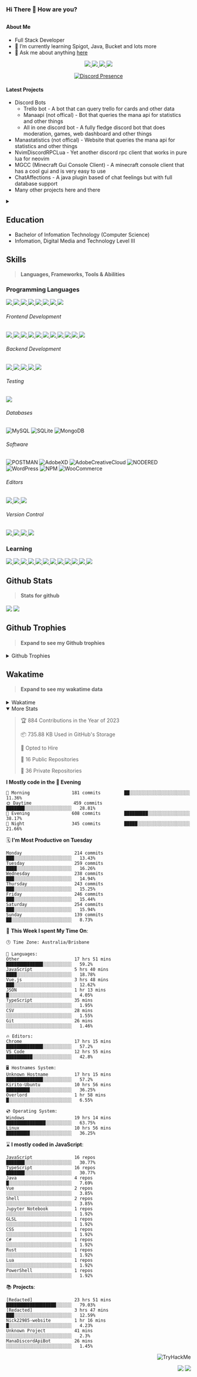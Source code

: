### Hi There 👋 How are you?

## <h4>About Me</h4>

- Full Stack Developer
- 🌱 I’m currently learning Spigot, Java, Bucket and lots more
- 💬 Ask me about anything [here](https://github.com/nick22985/nick22985/issues)

<p align="center">
	<a href="https://discordapp.com/users/221602145462386688">
		<img src="https://img.shields.io/badge/Discord-5865F2.svg?&style=for-the-badge&logo=Discord&logoColor=white"/>
	</a>
	<a href="https://www.youtube.com/channel/UChZvyaTJSq0PweGmTpjPjRw">
		<img src="https://img.shields.io/badge/YouTube-FF0000.svg?&style=for-the-badge&logo=YouTube&logoColor=white"/>
	</a>
	<a href="https://twitter.com/nick22985">
		<img src="https://img.shields.io/badge/Twitter-1DA1F2.svg?&style=for-the-badge&logo=Twitter&logoColor=white"/>
	</a>
	<a href="https://www.npmjs.com/~nick22985">
		<img src="https://img.shields.io/badge/npm-CB3837.svg?&style=for-the-badge&logo=NPM&logoColor=white"/>
	</a>
</p>

<p align="center">
	<a href="https://discord.com/users/221602145462386688" target="_blank" rel="nofollow">
		<img src="https://lanyard-profile-readme.vercel.app/api/221602145462386688?hideStatus=true&animated=true&hideDiscrim=true" alt="Discord Presence" align="center">
	</a>
</p>

#### Latest Projects

- Discord Bots
	- Trello bot - A bot that can query trello for cards and other data
	- Manaapi (not offical) - Bot that queries the mana api for statistics and other things
	- All in one discord bot - A fully fledge discord bot that does moderation, games, web dashboard and other things
- Manastatistics (not offical) - Website that queries the mana api for statistics and other things
- NvimDiscordRPCLua - Yet another discord rpc client that works in pure lua for neovim 
- MGCC (Minecraft Gui Console Client) - A minecraft console client that has a cool gui and is very easy to use
- ChatAffections - A java plugin based of chat feelings but with full database support
- Many other projects here and there

<details>
	<summary></summary>
<p>Yes the names suck I have yet to come up with some cool names</p>
</details>


<h2>Education</h2>

> #### 
- Bachelor of Infomation Technology (Computer Science)
- Infomation, Digital Media and Technology Level III




<h2>Skills</h2>

> #### Languages, Frameworks, Tools & Abilities

<h3>Programming Languages</h3>
<a href="">
	<img src="https://img.shields.io/badge/JavaScript-323330.svg?&style=flat-square&logo=javascript&logoColor=%23F7DF1E"/>
</a>
<a href="">
	<img src="https://img.shields.io/badge/TYPESCRIPT-%23007ACC.svg?&style=flat-square&logo=typescript&logoColor=white"/>
</a>
<a href="">
	<img src="https://img.shields.io/badge/PYTHON-3776AB.svg?&style=flat-square&logo=python&logoColor=white"/>
</a>
<a href="">
	<img src="https://img.shields.io/badge/C-3776AB.svg?&style=flat-square&logo=C&logoColor=white"/>
</a>
<a href="">
	<img src="https://img.shields.io/badge/C%23-239120.svg?&style=flat-square&logo=C-Sharp&logoColor=white"/>
</a>
<a href="">
	<img src="https://img.shields.io/badge/.Net-512BD4.svg?&style=flat-square&logo=.NET&logoColor=white"/>
</a>
<a href="">
	<img src="https://img.shields.io/badge/JQUERY-0769AD.svg?&style=flat-square&logo=jquery&logoColor=white"/>
</a>	
<a href="">
	<img src="https://img.shields.io/badge/OpenJDK-5585A3?style=flat-square&logo=OpenJDK&logoColor=white"/>
</a>

<h6> Frontend Development </h6>
<a href="">
	<img src="https://img.shields.io/badge/React-61DAFB?style=flat-square&logo=react&logoColor=white"/>
</a>
<a href="">
	<img src="https://img.shields.io/badge/CSS3-%231572B6.svg?&style=flat-square&logo=css3&logoColor=white"/>
</a>
<a href="">
	<img src="https://img.shields.io/badge/HTML5-E34F26.svg?&style=flat-square&logo=html5&logoColor=white"/>
</a>
<a href="">
	<img src="https://img.shields.io/badge/Blazor-512BD4.svg?&style=flat-square&logo=Blazor&logoColor=white"/>
</a>
<a href="">
	<img src="https://img.shields.io/badge/Tailwind-06B6D4.svg?&style=flat-square&logo=tailwindcss&logoColor=white"/>
</a>
<a href="">
	<img src="https://img.shields.io/badge/Vue.js-4FC08D?style=flat-square&logo=Vue.js&logoColor=white"/>
</a>
<a href="">
	<img src="https://img.shields.io/badge/Vuetify-1867C0?style=flat-square&logo=vuetify"/>
</a>
<a href="">
	<img src="https://img.shields.io/badge/Bootstrap-7952B3?style=flat-square&logo=bootstrap&logoColor=white"/>
</a>
<a href="">
	<img src="https://img.shields.io/badge/Nextjs-000000?style=flat-square&logo=next.js&logoColor=white"/>
</a>
<a href="">
	<img src="https://img.shields.io/badge/Electron-47848F?style=flat-square&logo=electron&logoColor=white"/>
</a>
<a href="">
	<img src="https://img.shields.io/badge/Headless UI-47848F?style=flat-square&logo=headlessui&logoColor=white"/>
</a>

<h6> Backend Development </h6>
<a href="">
	<img src="https://img.shields.io/badge/NODEJS-339933.svg?&style=flat-square&logo=node.js&logoColor=white"/>
</a>
<a href="">
	<img src="https://img.shields.io/badge/NGINX-269539.svg?&style=flat-square&logo=nginx&logoColor=white"/>
</a>
<a href="">
	<img src="https://img.shields.io/badge/GRAPHQL-E10098.svg?&style=flat-square&logo=graphql&logoColor=white"/>
</a>
<a href="">
	<img src="https://img.shields.io/badge/express-000000?style=flat-square&logo=express&logoColor=white"/>
</a>
<a href="">
	<img src="https://img.shields.io/badge/NestJs-E0234E?style=flat-square&logo=nestjs&logoColor=white"/>
</a>

<h6>Testing</h6>
<a href="">
	<img src="https://img.shields.io/badge/cypress-17202C?style=flat-square&logo=cypress&logoColor=white"/>
</a>

<h6> Databases </h6>

![MySQL](https://img.shields.io/badge/MySQL-4479A1.svg?&style=flat-square&logo=mysql&logoColor=white)
![SQLite](https://img.shields.io/badge/SQLite-003B57.svg?&style=flat-square&logo=sqlite&logoColor=white)
![MongoDB](https://img.shields.io/badge/MONGODB-47A248.svg?&style=flat-square&logo=mongodb&logoColor=white)

<h6>Software</h6>

![POSTMAN](https://img.shields.io/badge/Postman-FF6C37.svg?&style=flat-square&logo=postman&logoColor=white)
![AdobeXD](https://img.shields.io/badge/Adobe%20XD-FF61F6.svg?&style=flat-square&logo=Adobe-XD&logoColor=black)
![AdobeCreativeCloud](https://img.shields.io/badge/Adobe%20Creative%20Cloud-DA1F26.svg?&style=flat-square&logo=Adobe-Creative-Cloud&logoColor=white)
![NODERED](https://img.shields.io/badge/node%20red-8F0000.svg?&style=flat-square&logo=node-red&logoColor=white)
![WordPress](https://img.shields.io/badge/Wordpress-21759B.svg?&style=flat-square&logo=wordpress&logoColor=white)
![NPM](https://img.shields.io/badge/npm-CB3837.svg?&style=flat-square&logo=npm&logoColor=white)
![WooCommerce](https://img.shields.io/badge/WooCommerce-96588A.svg?&style=flat-square&logo=WooCommerce&logoColor=white)

<h6> Editors </h6>
<a href="">
	<img src="https://img.shields.io/badge/VSCODE-007ACC.svg?&style=flat-square&logo=visual-studio-code"/>
</a>
<a href="">
	<img src="https://img.shields.io/badge/Visual%20Studio-5C2D91.svg?&style=flat-square&logo=visual-studio"/>
</a>
<a href="">
	<img src="https://img.shields.io/badge/INTELLIJ-000000.svg?&style=flat-square&logo=intellij-idea"/>
</a>

<h6>Version Control</h6>
<a href="">
	<img src="https://img.shields.io/badge/GITHUB-%23121011.svg?&style=flat-square&logo=github&logoColor=white"/>
</a>
<a href="">
	<img src="https://img.shields.io/badge/GITLAB-%23181717.svg?&style=flat-square&logo=gitlab&logoColor=white"/>
</a>
<a href="">
	<img src="https://img.shields.io/badge/GIT-%23F05033.svg?&style=flat-square&logo=git&logoColor=white"/>
</a>
<a href="">
	<img src="https://img.shields.io/badge/-BitBucket-darkblue?style=flat-square&logo=bitbucket"/>
</a>

<!-- <br><br><br><br>

![MicrosoftAzure](https://img.shields.io/badge/Microsoft%20Azure-232F7E?style=flat-square&logo=microsoft-azure)
![GoogleCloud](https://img.shields.io/badge/Google%20Cloud-black?style=flat-square&logo=google-cloud)
![DigitalOcean](https://img.shields.io/badge/-Digital%20Ocean-darkblue?style=flat-square&logo=digitalocean)
![Heroku](https://img.shields.io/badge/-Heroku-430098?style=flat-square&logo=heroku)
![RaspberryPi](https://img.shields.io/badge/-Raspberry%20Pi-C51A4A?style=flat-square&logo=Raspberry-Pi)
![LINUX](https://img.shields.io/badge/LINUX-FCC624?style=flat-square-square&logo=linux&logoColor=black) -->


<h3>Learning</h3>
<a href="">
	<img src="https://img.shields.io/badge/GITHUB%20ACTIONS-2088FF.svg?&style=flat-square&logo=github-actions&logoColor=white"/>
</a>	

<a href="">
	<img src="https://img.shields.io/badge/PHP-777BB4.svg?&style=flat-square&logo=php&logoColor=white"/>
</a>		
<a href="">
	<img src="https://img.shields.io/badge/DOCKER-2496ED.svg?&style=flat-square&logo=docker&logoColor=white"/>
</a>		
<a href="">
	<img src="https://img.shields.io/badge/webpack-8DD6F9?style=flat-square&logo=webpack&logoColor=white"/>
</a>
<a href="">
	<img src="https://img.shields.io/badge/redis-DC382D?style=flat-square&logo=redis&logoColor=white"/>
</a>
<a href="">
	<img src="https://img.shields.io/badge/neovim-57A143?style=flat-square&logo=neovim&logoColor=white"/>
</a>
<a href="">
	<img src="https://img.shields.io/badge/Angular-DD0031?style=flat-square&logo=angular&logoColor=white"/>
</a>
<a href="">
	<img src="https://img.shields.io/badge/NGINX-009639?style=flat-square&logo=nginx&logoColor=white"/>
</a>
<a href="">
	<img src="https://img.shields.io/badge/PlanetScale-000000?style=flat-square&logo=planetscale&logoColor=white"/>
</a>
<a href="">
	<img src="https://img.shields.io/badge/PostgreSQL-4169E1?style=flat-square&logo=postgresql&logoColor=white"/>
</a>
<a href="">
	<img src="https://img.shields.io/badge/lua-2C2D72?style=flat-square&logo=lua&logoColor=white"/>
</a>
<a href="">
	<img src="https://img.shields.io/badge/Rust-000000?style=flat-square&logo=rust&logoColor=white"/>
</a>

## Github Stats
> #### Stats for github
<img src="https://github-readme-stats.vercel.app/api?username=nick22985&count_private=true&show_icons=true&theme=github_dark"></img>
<img src="https://streak-stats.demolab.com/?user=Nick22985&theme=dark&hide_border=true"></img>

## Github Trophies
> #### Expand to see my Github trophies 
<details>
  <summary> 
    Github Trophies
  </summary>
  <p>
    <img src="https://github-profile-trophy.vercel.app/?username=nick22985&theme=algolia&column=4">
  </p>
  </details>
  
## Wakatime
> #### Expand to see my wakatime data
<details>
  <summary> 
   Wakatime
  </summary>
  <p>
	<img src="https://wakatime.com/share/@nick22985/e7a14e07-4d82-4eb2-a5eb-1c3cef708fe7.svg" height="400" width="600"></img>
	<img src="https://wakatime.com/share/@nick22985/ed1a7d86-01e3-4cf7-bd62-356413a3e91c.svg" height="400" width="600"></img>
</p>
 </details>

<details open="true">
<summary>More Stats</summary>

<!--START_SECTION:devStats-->
> 🏆 884 Contributions in the Year of 2023
>
> 📦 735.88 KB Used in GitHub's Storage
>
> 💼 Opted to Hire
>
> 📖 16 Public Repositories
>
> 🔐 36 Private Repositories

**I Mostly code in the 🌆 Evening**
```text
🌅 Morning                181 commits         ██░░░░░░░░░░░░░░░░░░░░░░░   11.36%
🌞 Daytime                459 commits         ███████░░░░░░░░░░░░░░░░░░   28.81%
🌆 Evening                608 commits         █████████░░░░░░░░░░░░░░░░   38.17%
🌙 Night                  345 commits         █████░░░░░░░░░░░░░░░░░░░░   21.66%
```
🗓️ **I'm Most Productive on Tuesday**
```text
Monday                    214 commits         ███░░░░░░░░░░░░░░░░░░░░░░   13.43%
Tuesday                   259 commits         ████░░░░░░░░░░░░░░░░░░░░░   16.26%
Wednesday                 238 commits         ███░░░░░░░░░░░░░░░░░░░░░░   14.94%
Thursday                  243 commits         ███░░░░░░░░░░░░░░░░░░░░░░   15.25%
Friday                    246 commits         ███░░░░░░░░░░░░░░░░░░░░░░   15.44%
Saturday                  254 commits         ███░░░░░░░░░░░░░░░░░░░░░░   15.94%
Sunday                    139 commits         ██░░░░░░░░░░░░░░░░░░░░░░░   8.73%
```
🚀 **This Week I spent My Time On**:
```text
🕒 Time Zone: Australia/Brisbane

💬 Languages:
Other                     17 hrs 51 mins      ██████████████░░░░░░░░░░░   59.2%
JavaScript                5 hrs 40 mins       ████░░░░░░░░░░░░░░░░░░░░░   18.78%
Vue.js                    3 hrs 48 mins       ███░░░░░░░░░░░░░░░░░░░░░░   12.62%
JSON                      1 hr 13 mins        █░░░░░░░░░░░░░░░░░░░░░░░░   4.05%
TypeScript                35 mins             ░░░░░░░░░░░░░░░░░░░░░░░░░   1.95%
CSV                       28 mins             ░░░░░░░░░░░░░░░░░░░░░░░░░   1.55%
Git                       26 mins             ░░░░░░░░░░░░░░░░░░░░░░░░░   1.46%

🔥 Editors:
Chrome                    17 hrs 15 mins      ██████████████░░░░░░░░░░░   57.2%
VS Code                   12 hrs 55 mins      ██████████░░░░░░░░░░░░░░░   42.8%

🖥️ Hostnames System:
Unknown Hostname          17 hrs 15 mins      ██████████████░░░░░░░░░░░   57.2%
Kirito-Ubuntu             10 hrs 56 mins      █████████░░░░░░░░░░░░░░░░   36.25%
Overlord                  1 hr 58 mins        █░░░░░░░░░░░░░░░░░░░░░░░░   6.55%

💿 Operating System:
Windows                   19 hrs 14 mins      ███████████████░░░░░░░░░░   63.75%
Linux                     10 hrs 56 mins      █████████░░░░░░░░░░░░░░░░   36.25%
```
⌛ **I mostly coded in JavaScript**:
```text
JavaScript                16 repos            ███████░░░░░░░░░░░░░░░░░░   30.77%
TypeScript                16 repos            ███████░░░░░░░░░░░░░░░░░░   30.77%
Java                      4 repos             █░░░░░░░░░░░░░░░░░░░░░░░░   7.69%
Vue                       2 repos             ░░░░░░░░░░░░░░░░░░░░░░░░░   3.85%
Shell                     2 repos             ░░░░░░░░░░░░░░░░░░░░░░░░░   3.85%
Jupyter Notebook          1 repos             ░░░░░░░░░░░░░░░░░░░░░░░░░   1.92%
GLSL                      1 repos             ░░░░░░░░░░░░░░░░░░░░░░░░░   1.92%
CSS                       1 repos             ░░░░░░░░░░░░░░░░░░░░░░░░░   1.92%
C#                        1 repos             ░░░░░░░░░░░░░░░░░░░░░░░░░   1.92%
Rust                      1 repos             ░░░░░░░░░░░░░░░░░░░░░░░░░   1.92%
Lua                       1 repos             ░░░░░░░░░░░░░░░░░░░░░░░░░   1.92%
PowerShell                1 repos             ░░░░░░░░░░░░░░░░░░░░░░░░░   1.92%
```
📚 **Projects**:
```text
[Redacted]                23 hrs 51 mins      ███████████████████░░░░░░   79.03%
[Redacted]                3 hrs 47 mins       ███░░░░░░░░░░░░░░░░░░░░░░   12.59%
Nick22985-website         1 hr 16 mins        █░░░░░░░░░░░░░░░░░░░░░░░░   4.23%
Unknown Project           41 mins             ░░░░░░░░░░░░░░░░░░░░░░░░░   2.3%
ManaDiscordApiBot         26 mins             ░░░░░░░░░░░░░░░░░░░░░░░░░   1.45%
```
<!--END_SECTION:devStats-->
</details>
<p align="right">
    <img src="https://tryhackme-badges.s3.amazonaws.com/nick22985.png" alt="TryHackMe">
</p>
<p align="right">
    <img src="https://www.codewars.com/users/nick22985/badges/micro"/>
    <img src="https://wakatime.com/badge/user/06ef56ec-e763-432c-a1cc-83e10de5b5a3.svg"/>
</p>
